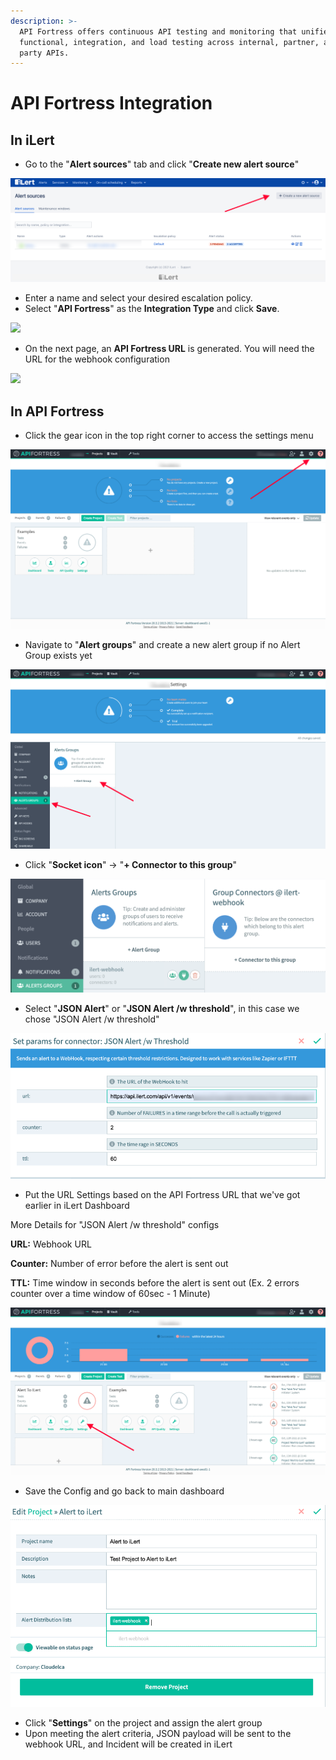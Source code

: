 ```yaml
---
description: >-
  API Fortress offers continuous API testing and monitoring that unifies
  functional, integration, and load testing across internal, partner, and third
  party APIs.
---
```


# API Fortress Integration

## In iLert

* Go to the "**Alert sources**" tab and click "**Create new alert source**"

![](<../.gitbook/assets/ilert-create-alert (3).png>)

* Enter a name and select your desired escalation policy.  &#x20;
* Select "**API Fortress**" as the **Integration Type** and click **Save**.

![](../.gitbook/assets/apifortress\_alertsources.png)

* On the next page, an **API Fortress URL** is generated. You will need the URL for the webhook configuration

![](../.gitbook/assets/apifortress\_alerturl.png)

## In API Fortress

* Click the gear icon in the top right corner to access the settings menu&#x20;

![](../.gitbook/assets/apifortress-settings.png)

* Navigate to "**Alert groups**" and create a new alert group if no Alert Group exists yet

![](../.gitbook/assets/apifortress-alertgroup.png)

* Click "**Socket icon**" -> "**+ Connector to this group**"

![](../.gitbook/assets/apifortress-connector.png)

* Select "**JSON Alert**" or "**JSON Alert /w threshold**", in this case we chose "JSON Alert /w threshold"&#x20;

![](../.gitbook/assets/apifortress-jsonalert.png)

* Put the URL Settings based on the API Fortress URL that we've got earlier in iLert Dashboard

More Details for "JSON Alert /w threshold" configs

**URL:** Webhook URL

**Counter:** Number of error before the alert is sent out&#x20;

**TTL:** Time window in seconds before the alert is sent out (Ex. 2 errors counter over a time window of 60sec - 1 Minute)

![](../.gitbook/assets/apifortress-settingsproject.png)

* Save the Config and go back to main dashboard

![](../.gitbook/assets/apifortress-project.png)

* Click "**Settings**" on the project and assign the alert group&#x20;
* Upon meeting the alert criteria, JSON payload will be sent to the webhook URL, and Incident will be created in iLert
